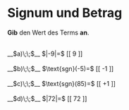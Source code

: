 <!--
version:  0.0.1

language: de

@style
input {
    text-align: center;
}
@end

formula: \carry   \textcolor{red}{\scriptsize #1}
formula: \digit   \rlap{\carry{#1}}\phantom{#2}#2
formula: \permil  \text{‰}

import: https://raw.githubusercontent.com/LiaTemplates/Tikz-Jax/main/README.md

script: https://cdn.jsdelivr.net/gh/LiaTemplates/Tikz-Jax@main/dist/index.js


tags: Negative Zahlen, Zahlenverständnis, sehr leicht, sehr niedrig, Angeben

comment: Gib das Vorzeichen oder den Betrag an.

author: Martin Lommatzsch

-->




# Signum und Betrag

**Gib** den Wert des Terms **an**.

<br>
__$a)\;\;$__ $|-9|=$ [[  9   ]]
<br>
<br>
__$b)\;\;$__ $\text{sgn}(-5)=$ [[  -1  ]]
<br>
<br>
__$c)\;\;$__ $\text{sgn}(85)=$ [[  +1  ]]
<br>
<br>
__$d)\;\;$__ $|72|=$ [[  72  ]]

<br>
<br>
<br>
<br>

